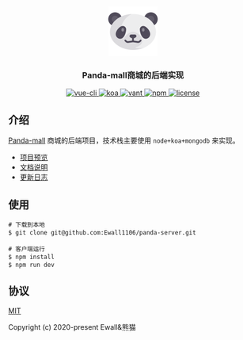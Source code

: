 <p align="center">
  <img width="100" height="100" src="https://raw.githubusercontent.com/Ewall1106/panda-vue-template/master/src/assets/logo.png">
  <h3  align="center">Panda-mall商城的后端实现</h3>
</p>

<p align="center">
  <a href="https://nodejs.org/">
    <img src="https://img.shields.io/badge/node-10.16.0-brightgreen.svg" alt="vue-cli">
  </a>
  <a href="https://koa.bootcss.com/">
    <img src="https://img.shields.io/badge/koa-2.13.0-brightgreen.svg" alt="koa">
  </a>
  <a href="https://youzan.github.io/vant/#/zh-CN/">
    <img src="https://img.shields.io/badge/mongoose-5.10.2-brightgreen.svg" alt="vant">
  </a>
   <a href="https://www.npmjs.com/">
    <img src="https://img.shields.io/badge/npm-6.9.0-brightgreen.svg" alt="npm">
  </a>
  <a href="https://github.com/Ewall1106/panda-server/master/LICENSE">
    <img src="https://img.shields.io/github/license/mashape/apistatus.svg" alt="license">
  </a>
</p>

## 介绍

[Panda-mall](https://github.com/Ewall1106/mall/) 商城的后端项目，技术栈主要使用 `node+koa+mongodb` 来实现。

- [项目预览](https://mall.xwhx.top/)
- [文档说明](https://docs.xwhx.top/base/)
- [更新日志](https://github.com/Ewall1106/panda-server/blob/master/changelog.md)

## 使用

```
# 下载到本地
$ git clone git@github.com:Ewall1106/panda-server.git

# 客户端运行
$ npm install
$ npm run dev
```

## 协议

[MIT](https://github.com/Ewall1106/panda-server/blob/master/LICENSE)

Copyright (c) 2020-present Ewall&熊猫
